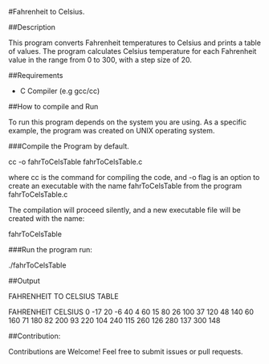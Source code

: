 #Fahrenheit to Celsius.


##Description

 This program converts Fahrenheit temperatures to Celsius and prints a table of values. The program calculates Celsius temperature for each Fahrenheit value in the range from 0 to 300, with a step size of 20.


##Requirements

 * C Compiler (e.g gcc/cc)

##How to compile and Run

To run this program depends on the system you are using. As a specific example, the program was created on UNIX operating system. 

###Compile the Program  by default. 

cc -o fahrToCelsTable fahrToCelsTable.c 

where cc is the command for compiling the code, and -o flag is an option to create an executable with the name fahrToCelsTable from the program fahrToCelsTable.c

The compilation will proceed silently, and a new executable file will be created with the name: 

fahrToCelsTable


###Run the program run: 

./fahrToCelsTable

##Output

FAHRENHEIT TO CELSIUS TABLE

FAHRENHEIT    CELSIUS
  0           -17
 20           -6
 40            4
 60           15
 80           26
100           37
120           48
140           60
160           71
180           82
200           93
220          104
240          115
260          126
280          137
300          148
 
 
##Contribution: 

Contributions are Welcome! Feel free to submit issues or pull requests. 

 

